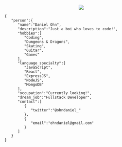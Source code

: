 <p align="center"><img src="https://media1.tenor.com/images/b1568040b7983be6c7f8bce94caf8f21/tenor.gif?itemid=1179762"></p>

```
{
   "person":{
      "name":"Daniel Ohn",
      "description":"Just a boi who loves to code!",
      "hobbies":[
         "Coding",
         "Dungeons & Dragons",
         "Skating",
         "Guitar",
         "Games"
      ],
      "language_specialty":[
         "JavaScript",
         "React",
         "ExpressJS",
         "NodeJS",
         "MongoDB"
      ],
      "occupation":"Currently looking!",
      "dream_job":"Fullstack Developer",
      "contact":[
         {
            "twitter":"@ohndaniel_"
         },
         {
            "email":"ohndaniel@gmail.com"
         }
      ]
   }
}
```
